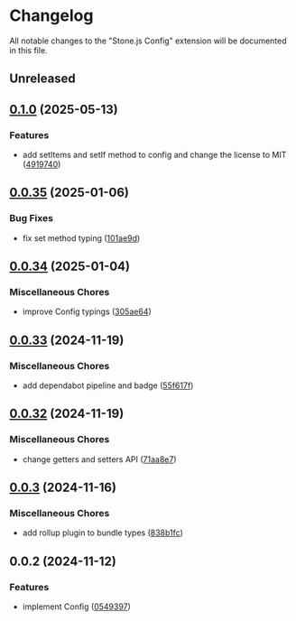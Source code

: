 # Changelog

All notable changes to the "Stone.js Config" extension will be documented in this file.

## Unreleased


## [0.1.0](https://github.com/stonemjs/config/compare/v0.0.35...v0.1.0) (2025-05-13)


### Features

* add setItems and setIf method to config and change the license to MIT ([4919740](https://github.com/stonemjs/config/commit/49197405b50a84a2323adc14016501cd90bfa402))

## [0.0.35](https://github.com/stonemjs/config/compare/v0.0.34...v0.0.35) (2025-01-06)


### Bug Fixes

* fix set method typing ([101ae9d](https://github.com/stonemjs/config/commit/101ae9d1f7f77917a43192098f91926284ad4a61))

## [0.0.34](https://github.com/stonemjs/config/compare/v0.0.33...v0.0.34) (2025-01-04)


### Miscellaneous Chores

* improve Config typings ([305ae64](https://github.com/stonemjs/config/commit/305ae64900ea613c92989a4d2c1c90d8544a4005))

## [0.0.33](https://github.com/stonemjs/config/compare/v0.0.32...v0.0.33) (2024-11-19)


### Miscellaneous Chores

* add dependabot pipeline and badge ([55f617f](https://github.com/stonemjs/config/commit/55f617fec15fbe1dbdd2cff0ce787d8253fd9324))

## [0.0.32](https://github.com/stonemjs/config/compare/v0.0.3...v0.0.32) (2024-11-19)


### Miscellaneous Chores

* change getters and setters API ([71aa8e7](https://github.com/stonemjs/config/commit/71aa8e7df3c3aad305e3c44d63b80a9db38e4e18))

## [0.0.3](https://github.com/stonemjs/config/compare/v0.0.2...v0.0.3) (2024-11-16)


### Miscellaneous Chores

* add rollup plugin to bundle types ([838b1fc](https://github.com/stonemjs/config/commit/838b1fc140872b9303c7766d699c55ec086b416d))

## 0.0.2 (2024-11-12)


### Features

* implement Config ([0549397](https://github.com/stonemjs/config/commit/0549397fcff39e3f657b63aceca5b2a4b34ccd89))
